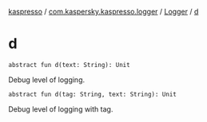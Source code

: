 [kaspresso](../../index.md) / [com.kaspersky.kaspresso.logger](../index.md) / [Logger](index.md) / [d](./d.md)

# d

`abstract fun d(text: String): Unit`

Debug level of logging.

`abstract fun d(tag: String, text: String): Unit`

Debug level of logging with tag.

